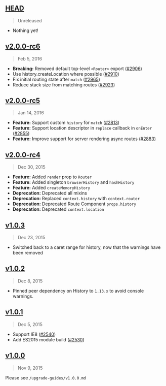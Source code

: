 ## [HEAD]
> Unreleased

- Nothing yet!

[HEAD]: https://github.com/rackt/react-router/compare/v2.0.0-rc6...HEAD

## [v2.0.0-rc6]
> Feb 5, 2016

- **Breaking:** Removed default top-level `<Router>` export ([#2906])
- Use history.createLocation where possible ([#2910])
- Fix initial routing state after `match` ([#2965])
- Reduce stack size from matching routes ([#2923])

[v2.0.0-rc6]: https://github.com/rackt/react-router/compare/v2.0.0-rc5...v2.0.0-rc6
[#2906]: https://github.com/rackt/react-router/pull/2906
[#2910]: https://github.com/rackt/react-router/pull/2910
[#2965]: https://github.com/rackt/react-router/pull/2965
[#2923]: https://github.com/rackt/react-router/pull/2923

## [v2.0.0-rc5]
> Jan 14, 2016

- **Feature:** Support custom `history` for `match` ([#2813])
- **Feature:** Support location descriptor in `replace` callback in `onEnter` ([#2855])
- **Feature:** Improve support for server rendering async routes ([#2883])

[v2.0.0-rc5]: https://github.com/rackt/react-router/compare/v2.0.0-rc4...v2.0.0-rc5
[#2813]: https://github.com/rackt/react-router/pull/2813
[#2855]: https://github.com/rackt/react-router/pull/2855
[#2883]: https://github.com/rackt/react-router/pull/2883

## [v2.0.0-rc4]
> Dec 30, 2015

- **Feature:** Added `render` prop to `Router`
- **Feature:** Added singleton `browserHistory` and `hashHistory`
- **Feature:** Added `createMemoryHistory`
- **Deprecation:** Deprecated all mixins
- **Deprecation:** Replaced `context.history` with `context.router`
- **Deprecation:** Deprecated Route Component `props.history`
- **Deprecation:** Deprecated `context.location`

[v2.0.0-rc4]: https://github.com/rackt/react-router/compare/v1.0.3...v2.0.0-rc4

## [v1.0.3]
> Dec 23, 2015

- Switched back to a caret range for history, now that the warnings have been removed

[v1.0.3]: https://github.com/rackt/react-router/compare/v1.0.2...v1.0.3

## [v1.0.2]
> Dec 8, 2015

- Pinned peer dependency on History to `1.13.x` to avoid console warnings.

[v1.0.2]: https://github.com/rackt/react-router/compare/v1.0.1...v1.0.2

## [v1.0.1]
> Dec 5, 2015

- Support IE8 ([#2540])
- Add ES2015 module build ([#2530])

[v1.0.1]: https://github.com/rackt/react-router/compare/v1.0.0...v1.0.1
[#2530]: https://github.com/rackt/react-router/pull/2530
[#2540]: https://github.com/rackt/react-router/pull/2540


## [v1.0.0]
> Nov 9, 2015

Please see `/upgrade-guides/v1.0.0.md`

[v1.0.0]: https://github.com/rackt/react-router/compare/v0.13.5...v1.0.0

